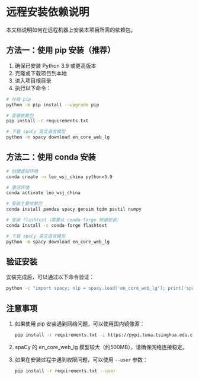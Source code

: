 # 远程安装依赖说明

本文档说明如何在远程机器上安装本项目所需的依赖包。

## 方法一：使用 pip 安装（推荐）

1. 确保已安装 Python 3.9 或更高版本
2. 克隆或下载项目到本地
3. 进入项目根目录
4. 执行以下命令：

```bash
# 升级 pip
python -m pip install --upgrade pip

# 安装依赖包
pip install -r requirements.txt

# 下载 spaCy 英文语言模型
python -m spacy download en_core_web_lg
```

## 方法二：使用 conda 安装

```bash
# 创建虚拟环境
conda create -n leo_wsj_china python=3.9

# 激活环境
conda activate leo_wsj_china

# 安装主要依赖包
conda install pandas spacy gensim tqdm psutil numpy

# 安装 flashtext（需要从 conda-forge 频道安装）
conda install -c conda-forge flashtext

# 下载 spaCy 英文语言模型
python -m spacy download en_core_web_lg
```

## 验证安装

安装完成后，可以通过以下命令验证：

```bash
python -c "import spacy; nlp = spacy.load('en_core_web_lg'); print('spaCy和语言模型安装成功')"
```

## 注意事项

1. 如果使用 pip 安装遇到网络问题，可以使用国内镜像源：
   ```bash
   pip install -r requirements.txt -i https://pypi.tuna.tsinghua.edu.cn/simple
   ```

2. spaCy 的 en_core_web_lg 模型较大（约500MB），请确保网络连接稳定。

3. 如果在安装过程中遇到权限问题，可以使用 `--user` 参数：
   ```bash
   pip install -r requirements.txt --user
   ```